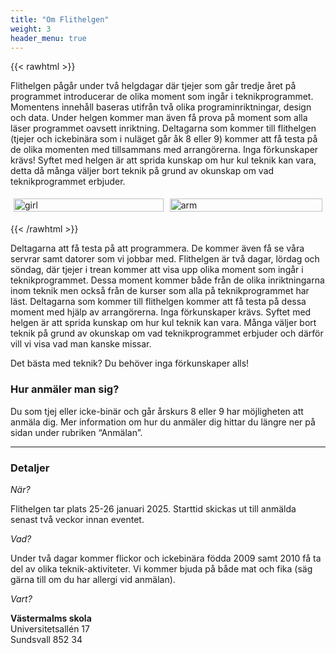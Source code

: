 ```yaml
---
title: "Om Flithelgen"
weight: 3
header_menu: true
---
```


{{< rawhtml >}}


Flithelgen pågår under två helgdagar där tjejer som går tredje året på programmet introducerar de olika moment som ingår i teknikprogrammet. Momentens innehåll baseras utifrån två olika programinriktningar, design och data. Under helgen kommer man även få prova på moment som alla läser programmet oavsett inriktning. Deltagarna som kommer till flithelgen (tjejer och ickebinära som i nuläget går åk 8 eller 9) kommer att få testa på de olika momenten med tillsammans med arrangörerna. Inga förkunskaper krävs! Syftet med helgen är att sprida kunskap om hur kul teknik kan vara, detta då många väljer bort teknik på grund av okunskap om vad teknikprogrammet erbjuder.

<style>
    .row {
  display: flex;
}


/* Create three equal columns that sits next to each other */
.column {
  flex: 50%;
  padding: 5px;
}
    </style>


<div class="row">
  <div class="column">
    <img src="images/rita.jpg" alt="girl" style="width:100%">
  </div>
  <div class="column">
    <img src="images/robot2.PNG" alt="arm" style="width:100%">
  </div>
  </div>
  
  {{< /rawhtml >}}
 

Deltagarna att få testa på att programmera. De kommer även få se våra servrar samt datorer som vi jobbar med.
Flithelgen är två dagar, lördag och söndag, där tjejer i trean kommer att visa upp olika moment som ingår i teknikprogrammet. Dessa moment kommer både från de olika inriktningarna inom teknik men också från de kurser som alla på teknikprogrammet har läst. Deltagarna som kommer till flithelgen kommer att få testa på dessa moment med hjälp av arrangörerna. Inga förkunskaper krävs. Syftet med helgen är att sprida kunskap om hur kul teknik kan vara. Många väljer bort teknik på grund av okunskap om vad teknikprogrammet erbjuder och därför vill vi visa vad man kanske missar. 

Det bästa med teknik? Du behöver inga förkunskaper alls! 

### Hur anmäler man sig?

Du som tjej eller icke-binär och går årskurs 8 eller 9 har möjligheten att anmäla dig. 
Mer information om hur du anmäler dig hittar du längre ner på sidan under rubriken 
“Anmälan”. 


----

### Detaljer
*När?*

Flithelgen tar plats 25-26 januari 2025. Starttid skickas ut till anmälda senast två veckor innan eventet.

*Vad?*

Under två dagar kommer flickor och ickebinära födda 2009 samt 2010 få ta del av olika teknik-aktiviteter. Vi kommer bjuda på både mat och fika (säg gärna till om du har allergi vid anmälan).

*Vart?*

**Västermalms skola**
<br>
Universitetsallén 17
<br>
Sundsvall 852 34 

